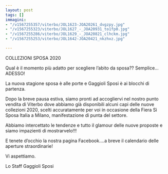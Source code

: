 ```yaml
---
layout: post
tags: []
immagini:
- "/v1567255357/viterbo/JOL1623-JOA20261_dvgzpy.jpg"
- "/v1567255323/viterbo/JOL1627_-_JOA20931_to1fp0.jpg"
- "/v1567255286/viterbo/JOL1629_-_JOA20821_clhckm.jpg"
- "/v1567255253/viterbo/JOL1642-JOA20421_nkzhxz.jpg"

---
```

COLLEZIONI SPOSA 2020

Qual è il momento più adatto per scegliere l’abito da sposa?? Semplice…ADESSO!

La nuova stagione sposa è alle porte e Gaggioli Sposi è ai blocchi di partenza.

Dopo la breve pausa estiva, siamo pronti ad accogliervi nel nostro punto vendita di Viterbo dove abbiamo già disponibili alcuni capi delle nuove collezioni 2020, scelti accuratamente per voi in occasione della Fiera Sì Sposa Italia a Milano, manifestazione di punta del settore.

Abbiamo intercettato le tendenze e tutto il glamour delle nuove proposte e siamo impazienti di mostrarvelo!!!

E tenete d’occhio la nostra pagina Facebook….a breve il calendario delle aperture straordinarie!

Vi aspettiamo.

Lo Staff Gaggioli Sposi